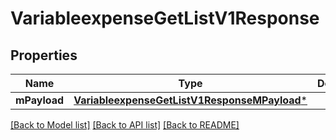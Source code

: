 # VariableexpenseGetListV1Response

## Properties
Name | Type | Description | Notes
------------ | ------------- | ------------- | -------------
**mPayload** | [**VariableexpenseGetListV1ResponseMPayload***](VariableexpenseGetListV1ResponseMPayload.md) |  | 

[[Back to Model list]](../README.md#documentation-for-models) [[Back to API list]](../README.md#documentation-for-api-endpoints) [[Back to README]](../README.md)


